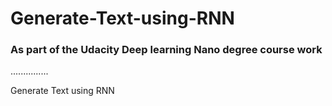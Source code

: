 # Generate-Text-using-RNN
### As part of the Udacity Deep learning Nano degree course work

...............

Generate Text using RNN
